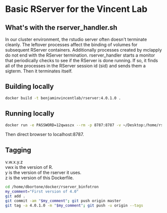 # Basic RServer for the Vincent Lab

## What's with the rserver_handler.sh
In our cluster environment, the rstudio server often doesn't terminate cleanly.  The leftover processes affect the binding of volumes for subsequent RServer containers. Additionally processes created by mclapply do not end with the RServer termination.  rserver_handler starts a monitor that periodically checks to see if the RServer is done running.  If so, it finds all of the processes in the RServer session id (sid) and sends them a sigterm. Then it terminates itself.


## Building locally
```bash
docker build -t benjaminvincentlab/rserver:4.0.1.0 .
```


## Running locally
```bash
docker run -e PASSWORD=12qwaszx --rm -p 8787:8787 -v ~/Desktop:/home/rstudio benjaminvincentlab/rserver:4.0.1.0 8787
```
Then direct browser to localhost:8787.  



## Tagging
v.w.x.y.z  
vwx is the version of R.  
y is the version of the rserver it uses.  
z is the version of this Dockerfile.  
```bash  
cd /home/dbortone/docker/rserver_binfotron
my_comment="First version of 4.0"
git add .
git commit -am "$my_comment"; git push origin master
git tag -a 4.0.1.0 -m "$my_comment"; git push -u origin --tags
```
